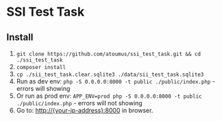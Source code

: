 # SSI Test Task

## Install

1. `git clone https://github.com/atoumus/ssi_test_task.git && cd ./ssi_test_task`
1. `composer install`
1. `cp ./sii_test_task.clear.sqlite3 ./data/sii_test_task.sqlite3`
1. Run as dev env: `php -S 0.0.0.0:8000 -t public ./public/index.php` - errors will showing
1. Or run as prod env: `APP_ENV=prod php -S 0.0.0.0:8000 -t public ./public/index.php` - errors will not showing
1. Go to: [http://{your-ip-address}:8000](http//0.0.0.0:8000) in browser.
